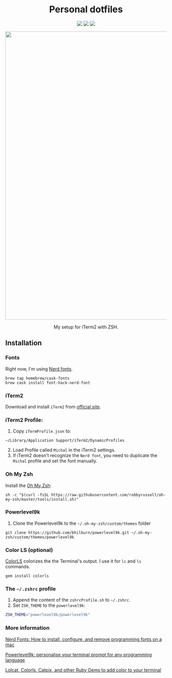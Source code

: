 <h1 align="center">Personal dotfiles</h1>

<p align="center">
  <img src="https://img.shields.io/badge/Terminal-iTerm2-success.svg" />
  <img src="https://img.shields.io/badge/Shell-ZSH-lightgrey.svg" />
  <img src="https://img.shields.io/badge/ZSH-oh--my--zsh-blue.svg" />
</p>

<p align="center">
  <img src="https://user-images.githubusercontent.com/6362174/55705617-72cb0e80-59df-11e9-8ff6-3c26c55d1a08.png" width="900px">
</p>

<p align="center">My setup for iTerm2 with ZSH.</p>

## Installation

### Fonts
Right now, I'm using [Nerd fonts](https://github.com/ryanoasis/nerd-fonts). 

```
brew tap homebrew/cask-fonts
brew cask install font-hack-nerd-font
```

### iTerm2
Download and install `iTerm2` from [official site](https://www.iterm2.com/downloads.html).

### iTerm2 Profile:

1. Copy `iTermProfile.json` to:
```
~/Library/Application Support/iTerm2/DynamicProfiles
```

2. Load Profile called `Michal` in the iTerm2 settings.
3. If iTerm2 doesn't recognize the `Nerd font`, you need to duplicate the `Michal` profile and set the font manually.

### Oh My Zsh
Install the [Oh My Zsh](https://github.com/robbyrussell/oh-my-zsh):
```
sh -c "$(curl -fsSL https://raw.githubusercontent.com/robbyrussell/oh-my-zsh/master/tools/install.sh)"
```

### Powerlevel9k
1. Clone the Powerlevel9k to the `~/.oh-my-zsh/custom/themes` folder
```
git clone https://github.com/bhilburn/powerlevel9k.git ~/.oh-my-zsh/custom/themes/powerlevel9k
```
### Color LS (optional)
[ColorLS](https://github.com/athityakumar/colorls) colorizes the the Terminal's output.
I use it for `lc`  and `ls` commands.
```
gem install colorls
```

### The `~/.zshrc` profile
1. Append the content of the `zshrcProfile.sh` to `~/.zshrc`.
2. Set `ZSH_THEME` to the `powerlevel9k`:
```bash
ZSH_THEME="powerlevel9k/powerlevel9k"
```

### More information

[Nerd Fonts: How to install, configure, and remove programming fonts on a mac](https://medium.com/the-code-review/nerd-fonts-how-to-install-configure-and-remove-programming-fonts-on-a-mac-178833b9daf3)

[Powerlevel9k: personalise your terminal prompt for any programming language](https://medium.com/the-code-review/powerlevel9k-personalise-your-prompt-for-any-programming-language-68974c127c63)

[Lolcat, Colorls, Catpix, and other Ruby Gems to add color to your terminal](https://medium.freecodecamp.org/lolcat-colorls-catpix-and-other-ruby-gems-to-add-color-to-your-terminal-16f4d9499ac7)

